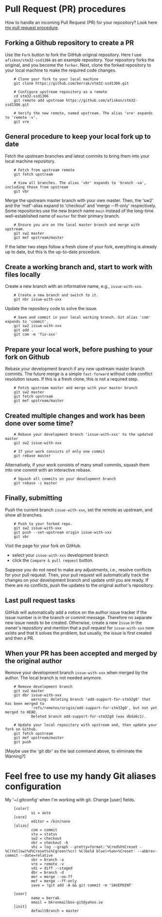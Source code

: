# Pull Request (PR) procedures

How to handle an incoming Pull Request (PR) for your repository? Look here [my pull request procedure](my-github-pull-request-procedure.md).

## Forking a Github repository to create a PR

Use the `Fork` button to fork the GitHub original repository. Here I use `afiskon/stm32-ssd1306` as an example repository. 
Your repository forks the original, and you become the `forker`. Next, clone the forked repository to your local machine to make the required code changes.

        # Clone your fork to your local machine
        git clone https://github.com/berrak/stm32-ssd1306.git

        # Configure upstream repository as a remote
        cd stm32-ssd1306
        git remote add upstream https://github.com/afiskon/stm32-ssd1306.git

        # Verify the new remote, named upstream. The alias 'vre' expands to 'remote -v'.
        git vre

## General procedure to keep your local fork up to date

Fetch the upstream branches and latest commits to bring them into your local machine repository.

        # Fetch from upstream remote
        git fetch upstream

        # View all branches. The alias 'vbr' expands to 'branch -va', including those from upstream
        git vbr

Merge the upstream master branch with your own master. Then, the 'sw2' and the 'mef'-alias expand to 'checkout' and 'merge --ff-only' respectively. Some repositories use the new branch name `main` instead of the long-time well-established name of `master` for their primary branch.

        # Ensure you are on the local master branch and merge with upstream.
        git sw2 master
        git mef upstream/master

If the latter two steps follow a fresh clone of your fork, everything is already up to date, but this is the up-to-date procedure.

## Create a working branch and, start to work with files locally

Create a new branch with an informative name, e.g., `issue-with-xxx`.

        # Create a new branch and switch to it.
        git nbr issue-with-xxx

Update the repository code to solve the issue.

        # Save and commit in your local working branch. Git alias 'com' expands to 'commit'.
        git sw2 issue-with-xxx
        git add .
        git com -m 'fix-xxx'

## Prepare your local work, before pushing to your fork on Github

Rebase your development branch if any new upstream master branch commits. The future merge is a simple `fast-forward` without code conflict resolution issues. If this is a fresh clone, this is not a required step.

        # Fetch upstream master and merge with your master branch
        git sw2 master
        git fetch upstream
        git mef upstream/master

## Created multiple changes and work has been done over some time?

        # Rebase your development branch 'issue-with-xxx' to the updated master
        git sw2 issue-with-xxx

        # If your work consists of only one commit
        git rebase master

Alternatively, if your work consists of many small commits, squash them into one commit with an interactive rebase.

        # Squash all commits on your development branch
        git rebase -i master

## Finally, submitting

Push the current branch `issue-with-xxx`, set the remote as upstream, and show all branches.

        # Push to your forked repo.
        git sw2 issue-with-xxx
        git push --set-upstream origin issue-with-xxx
        git vbr


Visit the page for your fork on GitHub.

- select your `issue-with-xxx` development branch
- click the `Compare & pull request` button. 
  
Suppose you do not need to make any adjustments, i.e., resolve conflicts for your pull request. Then, your pull request will automatically track the changes on your development branch and update until you are ready. If there are no conflicts, push the updates to the original author's repository.

## Last pull request tasks

GitHub will automatically add a notice on the author issue tracker if the issue number is in the branch or commit message. Therefore no separate new issue needs to be created. Otherwise, create a new  `Issue` in the owner's repository and mention that a pull request for `issue-with-xxx` now exists and that it solves the problem, but usually, the issue is first created and then a PR.

## When your PR has been accepted and merged by the original author

Remove your development branch `issue-with-xxx` when merged by the author. The local branch is not needed anymore.

        # Remove development branch
        git sw2 master
        git dbr issue-with-xxx
                warning: deleting branch 'add-support-for-stm32g0' that has been merged to
                'refs/remotes/origin/add-support-for-stm32g0', but not yet merged to HEAD.
                Deleted branch add-support-for-stm32g0 (was dbda6c1).

        # Update your local repository with upstream and, then update your fork on Github.
        git fetch upstream
        git mef upstream/master
        git push

[Maybe use the 'git dbr' as the last command above, to eliminate the Warning?]

# Feel free to use my handy Git aliases configuration 

My '~/.gitconfig' when I'm working with git. Change [user] fields.

        [color]
                ui = auto
        [core]
                editor = /bin/nano
        [alias]
                com = commit
                sta = status
                sw2 = checkout
                nbr = checkout -b
                vhi = log --graph --pretty=format:'%Cred%h%Creset -%C(Yellow)%d%Creset%s%Cgreen(%cr) %C(bold blue)<%an>%Creset' --abbrev-commit --date=relative
                vbr = branch -a
                vre = remote -v
                vdi = diff --staged
                dbr = branch -d
                mer = merge --no-ff
                mef = merge --ff-only
                save = !git add -A && git commit -m 'SAVEPOINT'

        [user]
                name = berrak
                email = bkronmailbox-git@yahoo.se
        [init]
                defaultBranch = master
